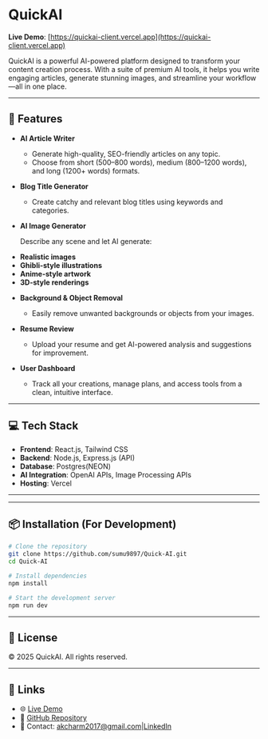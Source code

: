# QuickAI

**Live Demo**: [https://quickai-client.vercel.app](https://quickai-client.vercel.app)

QuickAI is a powerful AI-powered platform designed to transform your content creation process. With a suite of premium AI tools, it helps you write engaging articles, generate stunning images, and streamline your workflow—all in one place.

---

## 🚀 Features

* **AI Article Writer**

  * Generate high-quality, SEO-friendly articles on any topic.
  * Choose from short (500–800 words), medium (800–1200 words), and long (1200+ words) formats.

* **Blog Title Generator**

  * Create catchy and relevant blog titles using keywords and categories.

* **AI Image Generator**

  Describe any scene and let AI generate:

- **Realistic images**
- **Ghibli-style illustrations**
- **Anime-style artwork**
- **3D-style renderings**


* **Background & Object Removal**

  * Easily remove unwanted backgrounds or objects from your images.

* **Resume Review**

  * Upload your resume and get AI-powered analysis and suggestions for improvement.

* **User Dashboard**

  * Track all your creations, manage plans, and access tools from a clean, intuitive interface.

---



## 💻 Tech Stack

* **Frontend**: React.js, Tailwind CSS
* **Backend**: Node.js, Express.js (API)
* **Database**: Postgres(NEON)
* **AI Integration**: OpenAI APIs, Image Processing APIs
* **Hosting**: Vercel

---




---

## 📦 Installation (For Development)

```bash
# Clone the repository
git clone https://github.com/sumu9897/Quick-AI.git
cd Quick-AI

# Install dependencies
npm install

# Start the development server
npm run dev
```

---

## 📜 License

© 2025 QuickAI. All rights reserved.

---

## 🔗 Links

* 🌐 [Live Demo](https://quickai-client.vercel.app)
* 🐙 [GitHub Repository](https://github.com/Aditya6455/EvoMind-evolving-intelligence)
* 📧 Contact: [akcharm2017@gmail.com](akcharm2017@gmail.com)|[LinkedIn](https://www.linkedin.com/in/aditya-kumar-sah-656633263/)
